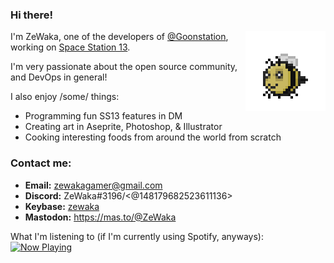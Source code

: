 
### Hi there!
<img align="right" src="https://raw.githubusercontent.com/ZeWaka/zewaka/master/beebob.gif"></img>
I'm ZeWaka, one of the developers of [@Goonstation](https://github.com/goonstation/goonstation), working on [Space Station 13](https://spacestation13.com). 

I'm very passionate about the open source community, and DevOps in general!

I also enjoy /some/ things:
- Programming fun SS13 features in DM
- Creating art in Aseprite, Photoshop, & Illustrator
- Cooking interesting foods from around the world from scratch

### Contact me:
- **Email:** zewakagamer@gmail.com
- **Discord:** ZeWaka#3196/<@148179682523611136>
- **Keybase:** [zewaka](https://keybase.io/zewaka)
- **Mastodon:** <a rel="me" href="https://mas.to/@ZeWaka">https://mas.to/@ZeWaka</a>

What I'm listening to (if I'm currently using Spotify, anyways):<br>
<a href="https://now-playing-profile.zewaka.vercel.app/now-playing?open">
    <img src="https://now-playing-profile.zewaka.vercel.app/now-playing" width="280" height="64" alt="Now Playing">
</a>
